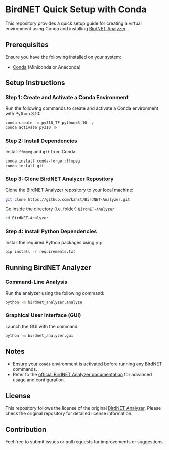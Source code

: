 # BirdNET Quick Setup with Conda

This repository provides a quick setup guide for creating a virtual environment using Conda and installing [BirdNET Analyzer](https://github.com/kahst/BirdNET-Analyzer).

## Prerequisites
Ensure you have the following installed on your system:
- [Conda](https://docs.conda.io/en/latest/miniconda.html) (Miniconda or Anaconda)

## Setup Instructions

### Step 1: Create and Activate a Conda Environment
Run the following commands to create and activate a Conda environment with Python 3.10:
```bash
conda create -n py310_TF python=3.10 -y
conda activate py310_TF
```

### Step 2: Install Dependencies
Install `ffmpeg` and `git` from Conda:
```bash
conda install conda-forge::ffmpeg
conda install git
```

### Step 3: Clone BirdNET Analyzer Repository
Clone the BirdNET Analyzer repository to your local machine:
```bash
git clone https://github.com/kahst/BirdNET-Analyzer.git
```

Go inside the directory (i.e. folder) `BirdNET-Analyzer`
```bash
cd BirdNET-Analyzer
```

### Step 4: Install Python Dependencies
Install the required Python packages using `pip`:
```bash
pip install -r requirements.txt
```

## Running BirdNET Analyzer

### Command-Line Analysis
Run the analyzer using the following command:
```bash
python -m birdnet_analyzer.analyze
```

### Graphical User Interface (GUI)
Launch the GUI with the command:
```bash
python -m birdnet_analyzer.gui
```

## Notes
- Ensure your `conda` environment is activated before running any BirdNET commands.
- Refer to the [official BirdNET Analyzer documentation](https://github.com/kahst/BirdNET-Analyzer) for advanced usage and configuration.

## License
This repository follows the license of the original [BirdNET Analyzer](https://github.com/kahst/BirdNET-Analyzer). Please check the original repository for detailed license information.

## Contribution
Feel free to submit issues or pull requests for improvements or suggestions.
